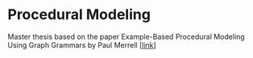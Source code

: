 # Procedural Modeling
Master thesis based on the paper Example-Based Procedural Modeling Using Graph Grammars by Paul Merrell [[link](https://paulmerrell.org/grammar/)]
